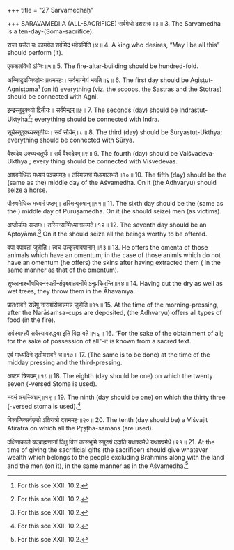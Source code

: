 +++
title = "27 Sarvamedhaḥ"

+++
SARAVAMEDIIA (ALL-SACRIFICE) सर्वमेधो दशरात्रः॥३॥
3. The Sarvamedha is a ten-day-(Soma-sacrifice). 

राजा यजेत यः कामयेत सर्वमिदं भवेयमिति।४॥
4. A king who desires, “May I be all this” should perform (it). 


एकशतविधो ऽग्निः॥५॥
5. The fire-altar-building should be hundred-fold. 

अग्निष्टुदग्निष्टोमः प्रथममहः। सर्वमाग्नेयं भवति॥६॥
6. The first day should be Agiṣṭut-Agniṣṭoma[^1] (on it) everything (viz. the scoops, the Śastras and the Stotras) should be connected with Agni.  

[^1]: For this sce XXII. 10.2. 

इन्द्रस्तुदुक्थ्यो द्वितीयः। सर्वमैन्द्रम्॥७॥
7. The seconds (day) should be Indrastut-Uktyha[^1]; everything should be connected with Indra.  

[^1]: For this see XXII. 10.3. 

सूर्यस्तुदुक्थ्यस्तृतीयः। सर्वं सौर्यम्॥८॥
8. The third (day) should be Suryastut-Ukthya; everything should be connected with Sūrya. 


वैश्वदेव उक्थ्यचतुर्थः। सर्वं वैश्वदेवम्॥९॥
9. The fourth (day) should be Vaiśvadeva-Ukthya ; every thing should be connected with Viśvedevas.  



आश्वमेधिकं मध्यमं पञ्चममहः। तस्मिन्नश्वं मेध्यमालभते॥१०॥
10. The fifth (day) should be the (same as the) middle day of the Aśvamedha. On it (the Adhvaryu) should seize a horse.  


पौरुषमेधिक मध्यमं पष्ठम्। तस्मिन्पुरुषान्॥११॥
11. The sixth day should be the (same as the ) middle day of Puruṣamedha. On it (he should seize) men (as victims).  


अप्तोर्यामः सप्तमः। तस्मिन्सन्मेिध्यानालमते॥१२॥
12. The seventh day should be an Aptoyāma.[^1] On it the should seize all the beings worthy to be offered.  

[^1]: For this see XXII.13.19. 

वपा वपावतां जुहोति। त्वच उत्कृत्यावपानाम्॥१३॥
13. He offers the omenta of those animals which have an omentum; in the case of those animls which do not have an omentum (he offers) the skins after having extracted them ( in the same manner as that of the omentum).  


शुष्कानाश्चौषधिवनस्पतीन्संवृश्च्याहवनीये ऽनुप्रकिरन्ति॥१४॥ 
14. Having cut the dry as well as wet trees, they throw them in the Āhavanīya.  

प्रातःसवने सन्नेषु नाराशंसेष्वन्नमन्नं जुहोति॥१५॥
15. At the time of the morning-pressing, after the Narāśaṁsa-cups are deposited, (the Adhvaryu) offers all types of food (in the fire).  


सर्वस्याप्त्यै सर्वस्यावरुद्धया इति विज्ञायते॥१६॥
16. “For the sake of the obtainment of all; for the sake of possession of all"-it is known from a sacred text.  


एवं माध्यंदिने तृतीयसवने च॥१७॥
17. (The same is to be done) at the time of the midday pressing and the third-pressing.  


अष्टमं त्रिणवम्॥१८॥
18. The eighth (day should be one) on which the twenty seven (-versed Stoma is used). 


नवमं त्रयस्त्रिंशम्॥१९॥
19. The ninth (day should be one) on which the thirty three (-versed stoma is used).[^1]   

[^1]: For Sūtras 3-19 cp. ŚB XIII.7.1.1ff.  


विश्वजित्सर्वपृष्ठो ऽतिरात्रो दशममहः॥२०॥
20. The tenth (day should be) a Viśvajit Atirātra on which all the Pr̥ṣṭha-sāmans (are used).  


दक्षिणाकाले यदब्राह्मणानां दिक्षु वित्तं तत्सभूमि सपुरुषं ददाति यथाश्वमेधे यथाश्वमेधे॥२१॥
21. At the time of giving the sacrificial gifts (the sacrificer) should give whatever wealth which belongs to the people excluding Brahmins along with the land and the men (on it), in the same manner as in the Aśvamedha.[^1]   

[^1]: See xx.24.12. 

